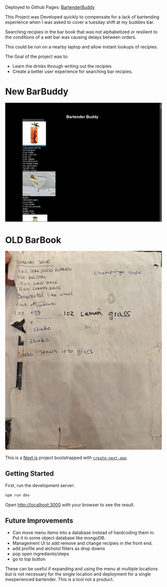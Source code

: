 Deployed to Github Pages: [BartenderBuddy](https://alexmbepple.github.io/bartendingbuddy/)

This Project was Developed quickly to compensate for a lack of bartending experience when I was asked to cover a tuesday shift at my buddies bar.

Searching recipies in the bar book that was not alphabetized or resilient to the conditions of a wet bar was causing delays between orders.

This could be run on a nearby laptop and allow instant lookups of recipies. 

The Goal of the project was to:
- Learn the drinks through writing out the recipies 
- Create a better user experience for searching bar recipies.

# New BarBuddy
![new Menu](./public/newMenu.gif)

# OLD BarBook
![old menu](./public/oldMenu.png)


This is a [Next.js](https://nextjs.org/) project bootstrapped with [`create-next-app`](https://github.com/vercel/next.js/tree/canary/packages/create-next-app).

## Getting Started

First, run the development server:

```bash
npm run dev
```

Open [http://localhost:3000](http://localhost:3000) with your browser to see the result.

## Future Improvements
- Can move menu items into a database instead of hardcoding them in. Put it in some object database like mongoDB.
- Management UI to add remove and change recipies in the front end.
- add profile and alcholol filters as drop downs
- pop open ingredients/steps
- go to top button

These can be useful if expanding and using the menu at multiple locations but is not necessary for the single location and deployment for a single inexperienced bartender. This is a tool not a product.